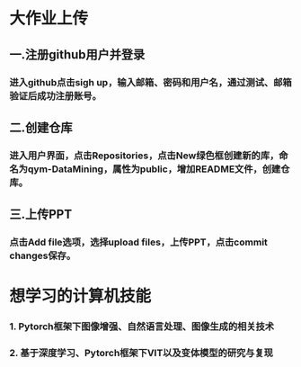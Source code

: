 # 大作业上传
## 一.注册github用户并登录
### 进入github点击sigh up，输入邮箱、密码和用户名，通过测试、邮箱验证后成功注册账号。

## 二.创建仓库
### 进入用户界面，点击Repositories，点击New绿色框创建新的库，命名为qym-DataMining，属性为public，增加README文件，创建仓库。

## 三.上传PPT
### 点击Add file选项，选择upload files，上传PPT，点击commit changes保存。
# 
# 

# 想学习的计算机技能
### 1. Pytorch框架下图像增强、自然语言处理、图像生成的相关技术
### 2. 基于深度学习、Pytorch框架下VIT以及变体模型的研究与复现
